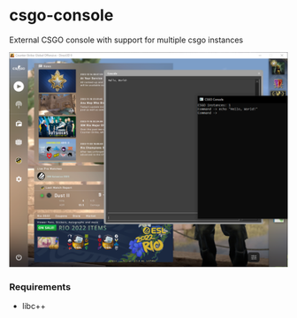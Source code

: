 # csgo-console
External CSGO console with support for multiple csgo instances

![Epic FAIL!](https://github.com/olexon/csgo-console/blob/main/resources/resource1.png?raw=true)

### Requirements
* libc++

